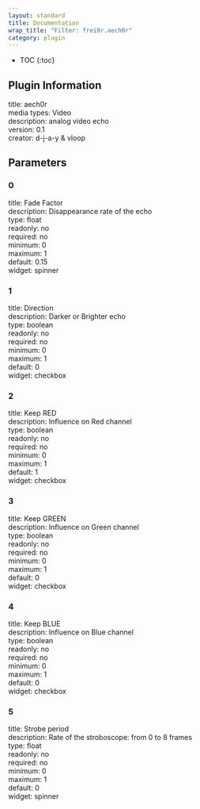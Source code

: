 ```yaml
---
layout: standard
title: Documentation
wrap_title: "Filter: frei0r.aech0r"
category: plugin
---
```

* TOC
{:toc}

## Plugin Information

title: aech0r  
media types:
Video  
description: analog video echo  
version: 0.1  
creator: d-j-a-y & vloop  

## Parameters

### 0

title: Fade Factor    
description:
Disappearance rate of the echo  
type: float  
readonly: no  
required: no  
minimum: 0  
maximum: 1  
default: 0.15  
widget: spinner  

### 1

title: Direction    
description:
Darker or Brighter echo  
type: boolean  
readonly: no  
required: no  
minimum: 0  
maximum: 1  
default: 0  
widget: checkbox  

### 2

title: Keep RED    
description:
Influence on Red channel  
type: boolean  
readonly: no  
required: no  
minimum: 0  
maximum: 1  
default: 1  
widget: checkbox  

### 3

title: Keep GREEN    
description:
Influence on Green channel  
type: boolean  
readonly: no  
required: no  
minimum: 0  
maximum: 1  
default: 0  
widget: checkbox  

### 4

title: Keep BLUE    
description:
Influence on Blue channel  
type: boolean  
readonly: no  
required: no  
minimum: 0  
maximum: 1  
default: 0  
widget: checkbox  

### 5

title: Strobe period    
description:
Rate of the stroboscope: from 0 to 8 frames  
type: float  
readonly: no  
required: no  
minimum: 0  
maximum: 1  
default: 0  
widget: spinner  

